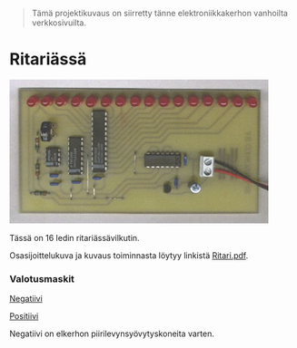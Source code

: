 > Tämä projektikuvaus on siirretty tänne elektroniikkakerhon vanhoilta verkkosivuilta.

# Ritariässä

![Kit2000](stuf/ritari1.jpg)

Tässä on 16 ledin ritariässävilkutin.

Osasijoittelukuva ja kuvaus toiminnasta löytyy linkistä [Ritari.pdf](stuf/ritari.pdf).

### Valotusmaskit

[Negatiivi](stuf/rita_neg.pdf)

[Positiivi](stuf/rita_pos.pdf)

Negatiivi on elkerhon piirilevynsyövytyskoneita varten.
